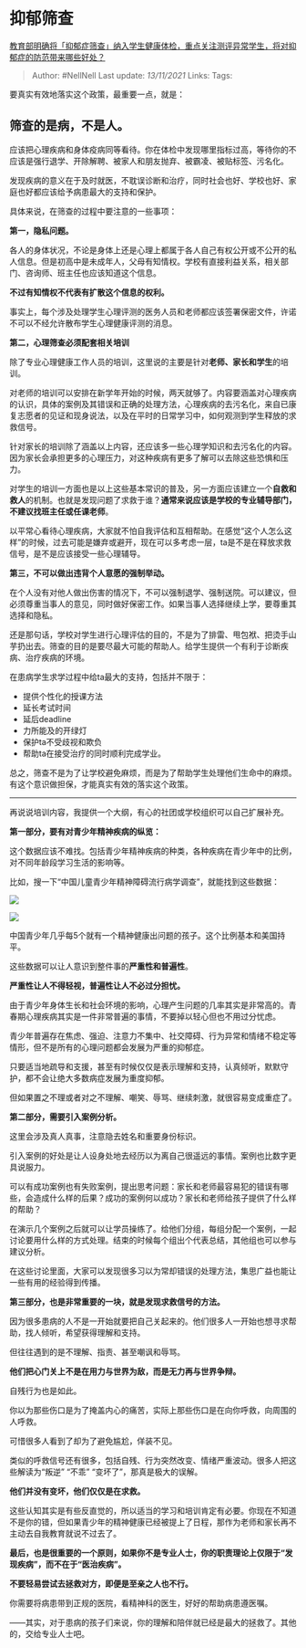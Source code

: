 # 抑郁筛查
[教育部明确将「抑郁症筛查」纳入学生健康体检，重点关注测评异常学生，将对抑郁症的防范带来哪些好处？](https://www.zhihu.com/question/497737774/answer/2217174921)

> Author: #NellNell
Last update: *13/11/2021*
Links:
Tags:

要真实有效地落实这个政策，最重要一点，就是：

## 筛查的是病，不是人。

应该把心理疾病和身体疫病同等看待。你在体检中发现哪里指标过高，等待你的不应该是强行退学、开除解聘、被家人和朋友抛弃、被霸凌、被贴标签、污名化。

发现疾病的意义在于及时就医，不耽误诊断和治疗，同时社会也好、学校也好、家庭也好都应该给予病患最大的支持和保护。

具体来说，在筛查的过程中要注意的一些事项：

**第一，隐私问题。**

各人的身体状况，不论是身体上还是心理上都属于各人自己有权公开或不公开的私人信息。但是初高中是未成年人，父母有知情权。学校有直接利益关系，相关部门、咨询师、班主任也应该知道这个信息。

**不过有知情权不代表有扩散这个信息的权利。**

事实上，每个涉及处理学生心理评测的医务人员和老师都应该签署保密文件，许诺不可以不经允许散布学生心理健康评测的消息。

**第二，心理筛查必须配套相关培训**

除了专业心理健康工作人员的培训，这里说的主要是针对**老师、家长和学生**的培训。

对老师的培训可以安排在新学年开始的时候，两天就够了。内容要涵盖对心理疾病的认识，具体的案例及其错误和正确的处理方法，心理疾病的去污名化，来自已康复志愿者的见证和现身说法，以及在平时的日常学习中，如何观测到学生释放的求救信号。

针对家长的培训除了涵盖以上内容，还应该多一些心理学知识和去污名化的内容。因为家长会承担更多的心理压力，对这种疾病有更多了解可以去除这些恐惧和压力。

对学生的培训一方面也是以上这些基本常识的普及，另一方面应该建立一个**自救和救人**的机制。也就是发现问题了求救于谁？**通常来说应该是学校的专业辅导部门，不建议找班主任或任课老师**。

以平常心看待心理疾病，大家就不怕自我评估和互相帮助。在感觉“这个人怎么这样”的时候，过去可能是嫌弃或避开，现在可以多考虑一层，ta是不是在释放求救信号，是不是应该接受一些心理辅导。

**第三，不可以做出违背个人意愿的强制举动。**

在个人没有对他人做出伤害的情况下，不可以强制退学、强制送院。可以建议，但必须尊重当事人的意见，同时做好保密工作。如果当事人选择继续上学，要尊重其选择和隐私。

还是那句话，学校对学生进行心理评估的目的，不是为了排雷、甩包袱、把烫手山芋扔出去。筛查的目的是要尽最大可能的帮助人。给学生提供一个有利于诊断疾病、治疗疾病的环境。

在患病学生求学过程中给ta最大的支持，包括并不限于：

-   提供个性化的授课方法
-   延长考试时间
-   延后deadline
-   力所能及的开绿灯
-   保护ta不受歧视和欺负
-   帮助ta在接受治疗的同时顺利完成学业。

总之，筛查不是为了让学校避免麻烦，而是为了帮助学生处理他们生命中的麻烦。有这个意识做担保，才能真实有效的落实这个政策。

---

再说说培训内容，我提供一个大纲，有心的社团或学校组织可以自己扩展补充。

**第一部分，要有对青少年精神疾病的纵览：**

这个数据应该不难找。包括青少年精神疾病的种类，各种疾病在青少年中的比例，对不同年龄段学习生活的影响等。

比如，搜一下“中国儿童青少年精神障碍流行病学调查”，就能找到这些数据：

![](https://pic1.zhimg.com/50/v2-89e28646827ef6d17c06bb04d04c2731_720w.jpg?source=1940ef5c)

![](https://pic1.zhimg.com/50/v2-27d79135c3a6c79aa831ecbc3c2a6d25_720w.jpg?source=1940ef5c)

中国青少年几乎每5个就有一个精神健康出问题的孩子。这个比例基本和美国持平。

这些数据可以让人意识到整件事的**严重性和普遍性**。

**严重性让人不得轻视，普遍性让人不必过分担忧。**

由于青少年身体生长和社会环境的影响，心理产生问题的几率其实是非常高的。青春期心理疾病其实是一件非常普遍的事情，不要掉以轻心但也不用过分忧虑。

青少年普遍存在焦虑、强迫、注意力不集中、社交障碍、行为异常和情绪不稳定等情形，但不是所有的心理问题都会发展为严重的抑郁症。

只要适当地疏导和支援，甚至有时候仅仅是表示理解和支持，认真倾听，默默守护，都不会让绝大多数病症发展为重度抑郁。

但如果置之不理或者对之不理解、嘲笑、辱骂、继续刺激，就很容易变成重症了。

**第二部分，需要引入案例分析。**

这里会涉及真人真事，注意隐去姓名和重要身份标识。

引入案例的好处是让人设身处地去经历以为离自己很遥远的事情。案例也比数字更具说服力。

可以有成功案例也有失败案例，提出思考问题：家长和老师最容易犯的错误有哪些，会造成什么样的后果？成功的案例何以成功？家长和老师给孩子提供了什么样的帮助？

在演示几个案例之后就可以让学员操练了。给他们分组，每组分配一个案例，一起讨论要用什么样的方式处理。结束的时候每个组出个代表总结，其他组也可以参与建议分析。

在这些讨论里面，大家可以发现很多习以为常却错误的处理方法，集思广益也能让一些有用的经验得到传播。

**第三部分，也是非常重要的一块，就是发现求救信号的方法。**

因为很多患病的人不是一开始就要把自己关起来的。他们很多人一开始也想寻求帮助，找人倾听，希望获得理解和支持。

但往往遇到的是不理解、指责、甚至嘲讽和辱骂。

**他们把心门关上不是在用力与世界为敌，而是无力再与世界争辩。**

自残行为也是如此。

你以为那些伤口是为了掩盖内心的痛苦，实际上那些伤口是在向你呼救，向周围的人呼救。

可惜很多人看到了却为了避免尴尬，佯装不见。

类似的呼救信号还有很多，包括自残、行为突然改变、情绪严重波动。很多人把这些解读为“叛逆” “不乖” “变坏了”，那真是极大的误解。

**他们并没有变坏，他们仅仅是在求救。**

这些认知其实是有些反直觉的，所以适当的学习和培训肯定有必要。你现在不知道不是你的错，但如果青少年的精神健康已经被提上了日程，那作为老师和家长再不主动去自我教育就说不过去了。

**最后，也是很重要的一个原则，如果你不是专业人士，你的职责理论上仅限于“发现疾病”，而不在于“医治疾病”。**

**不要轻易尝试去拯救对方，即便是至亲之人也不行。**

你需要将病患带到正规的医院，看精神科的医生，好好的帮助病患遵医嘱。

——其实，对于患病的孩子们来说，你的理解和陪伴就已经是最大的拯救了。其他的，交给专业人士吧。
